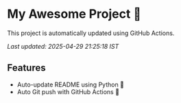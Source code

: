 # My Awesome Project 🚀

This project is automatically updated using GitHub Actions.

_Last updated: 2025-04-29 21:25:18 IST_

## Features
- Auto-update README using Python 🐍
- Auto Git push with GitHub Actions 🤖
